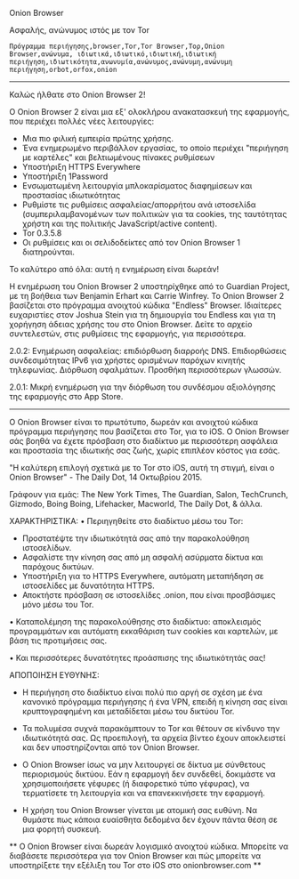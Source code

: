 Onion Browser

Ασφαλής, ανώνυμος ιστός με τον Tor

`Πρόγραμμα περιήγησης,browser,Tor,Tor Browser,Τορ,Onion Browser,ανώνυμα, ιδιωτικά,ιδιωτικό,ιδιωτική,ιδιωτική περιήγηση,ιδιωτικότητα,ανωνυμία,ανώνυμος,ανώνυμη,ανώνυμη περιήγηση,orbot,orfox,onion`

---

Καλώς ήλθατε στο Onion Browser 2!

Ο Onion Browser 2 είναι μια εξ' ολοκλήρου ανακατασκευή της εφαρμογής, που περιέχει πολλές νέες λειτουργίες:

* Μια πιο φιλική εμπειρία πρώτης χρήσης.
* Ένα ενημερωμένο περιβάλλον εργασίας, το οποίο περιέχει "περιήγηση με καρτέλες" και βελτιωμένους πίνακες ρυθμίσεων
* Υποστήριξη HTTPS Everywhere
* Υποστήριξη 1Password
* Ενσωματωμένη λειτουργία μπλοκαρίσματος διαφημίσεων και προστασίας ιδιωτικότητας
* Ρυθμίστε τις ρυθμίσεις ασφαλείας/απορρήτου ανά ιστοσελίδα (συμπεριλαμβανομένων των πολιτικών για τα cookies, της ταυτότητας χρήστη και της πολιτικής JavaScript/active content).
* Tor 0.3.5.8
* Οι ρυθμίσεις και οι σελιδοδείκτες από τον Onion Browser 1 διατηρούνται.

Το καλύτερο από όλα: αυτή η ενημέρωση είναι δωρεάν!

Η ενημέρωση του Onion Browser 2 υποστηρίχθηκε από το Guardian Project, με τη βοήθεια των Benjamin Erhart και Carrie Winfrey. Το Onion Browser 2 βασίζεται στο πρόγραμμα ανοιχτού κώδικα "Endless" Browser. Iδιαίτερες ευχαριστίες στον Joshua Stein για τη δημιουργία του Endless και για τη χορήγηση άδειας χρήσης του στο Onion Browser. Δείτε το αρχείο συντελεστών, στις ρυθμίσεις της εφαρμογής, για περισσότερα.

2.0.2: Ενημέρωση ασφαλείας: επιδιόρθωση διαρροής DNS. Επιδιορθώσεις συνδεσιμότητας IPv6 για χρήστες ορισμένων παρόχων κινητής τηλεφωνίας. Διόρθωση σφαλμάτων. Προσθήκη περισσότερων γλωσσών.

2.0.1: Μικρή ενημέρωση για την διόρθωση του συνδέσμου αξιολόγησης της εφαρμογής στο App Store.

---

Ο Onion Browser είναι το πρωτότυπο, δωρεάν και ανοιχτού κώδικα πρόγραμμα περιήγησης που βασίζεται στο Tor, για το iOS. Ο Onion Browser σάς βοηθά να έχετε πρόσβαση στο διαδίκτυο με περισσότερη ασφάλεια και προστασία της ιδιωτικής σας ζωής, χωρίς επιπλέον κόστος για εσάς.

"Η καλύτερη επιλογή σχετικά με το Tor στο iOS, αυτή τη στιγμή, είναι ο Onion Browser" - The Daily Dot, 14 Οκτωβρίου 2015.

Γράφουν για εμάς: The New York Times, The Guardian, Salon, TechCrunch, Gizmodo, Boing Boing, Lifehacker, Macworld, The Daily Dot, & άλλα.

ΧΑΡΑΚΤΗΡΙΣΤΙΚΑ:
• Περιηγηθείτε στο διαδίκτυο μέσω του Tor:
- Προστατέψτε την ιδιωτικότητά σας από την παρακολούθηση ιστοσελίδων.
- Ασφαλίστε την κίνηση σας από μη ασφαλή ασύρματα δίκτυα και παρόχους δικτύων.
- Υποστήριξη για το HTTPS Everywhere, αυτόματη μεταπήδηση σε ιστοσελίδες με δυνατότητα HTTPS.
- Αποκτήστε πρόσβαση σε ιστοσελίδες .onion, που είναι προσβάσιμες μόνο μέσω του Tor.

• Καταπολέμηση της παρακολούθησης στο διαδίκτυο: αποκλεισμός προγραμμάτων και αυτόματη εκκαθάριση των cookies και καρτελών, με βάση τις προτιμήσεις σας.

• Και περισσότερες δυνατότητες προάσπισης της ιδιωτικότητάς σας!

ΑΠΟΠΟΙΗΣΗ ΕΥΘΥΝΗΣ:
- Η περιήγηση στο διαδίκτυο είναι πολύ πιο αργή σε σχέση με ένα κανονικό πρόγραμμα περιήγησης ή ένα VPN, επειδή η κίνηση σας είναι κρυπτογραφημένη και μεταδίδεται μέσω του δικτύου Tor.

- Τα πολυμέσα συχνά παρακάμπτουν το Tor και θέτουν σε κίνδυνο την ιδιωτικότητά σας. Ως προεπιλογή, τα αρχεία βίντεο έχουν αποκλειστεί και δεν υποστηρίζονται από τον Onion Browser.

- Ο Onion Browser ίσως να μην λειτουργεί σε δίκτυα με σύνθετους περιορισμούς δικτύου. Εάν η εφαρμογή δεν συνδεθεί, δοκιμάστε να χρησιμοποιήσετε γέφυρες (ή διαφορετικό τύπο γέφυρας), να τερματίσετε τη λειτουργία και να επανεκκινήσετε την εφαρμογή.

- Η χρήση του Onion Browser γίνεται με ατομική σας ευθύνη. Να θυμάστε πως κάποια ευαίσθητα δεδομένα δεν έχουν πάντα θέση σε μια φορητή συσκευή.

** Ο Onion Browser είναι δωρεάν λογισμικό ανοιχτού κώδικα. Μπορείτε να διαβάσετε περισσότερα για τον Onion Browser και πώς μπορείτε να υποστηρίξετε την εξέλιξη του Tor στο iOS στο onionbrowser.com **

